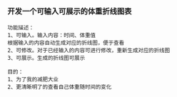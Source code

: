 ### 开发一个可输入可展示的体重折线图表

    功能描述：
    1、可输入。输入内容：时间、体重值
    根据输入的内容自动生成对应的折线图，便于查看
    2、可修改。对于已经输入的内容可进行修改，重新生成对应的折线图
    3、可展示。生成的折线图可展示

    目的：
    1、为了我的减肥大业
    2、更清晰明了的查看自己体重随时间的变化

